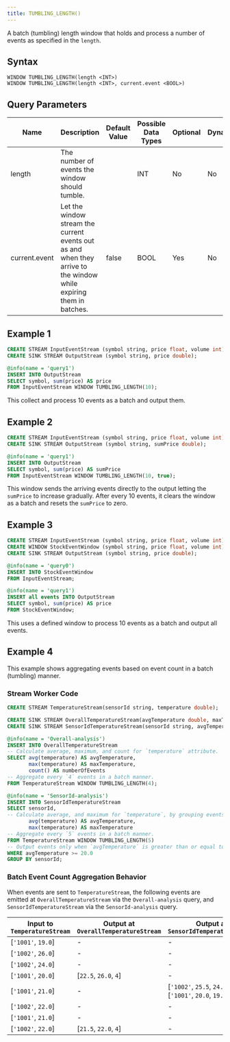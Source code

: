 ```yaml
---
title: TUMBLING_LENGTH()
---
```


A batch (tumbling) length window that holds and process a number of events as specified in the `length`.

## Syntax

    WINDOW TUMBLING_LENGTH(length <INT>)
    WINDOW TUMBLING_LENGTH(length <INT>, current.event <BOOL>)

## Query Parameters

| Name      | Description       | Default Value | Possible Data Types | Optional | Dynamic |
|-----------|---------------------|------------|--------------|----------|---------|
| length        | The number of events the window should tumble.        |      | INT  | No       | No      |
| current.event | Let the window stream the current events out as and when they arrive to the window while expiring them in batches. | false | BOOL    | Yes      | No      |

## Example 1

```sql
CREATE STREAM InputEventStream (symbol string, price float, volume int);
CREATE SINK STREAM OutputStream (symbol string, price double);

@info(name = 'query1')
INSERT INTO OutputStream
SELECT symbol, sum(price) AS price
FROM InputEventStream WINDOW TUMBLING_LENGTH(10);
```

This collect and process 10 events as a batch and output them.

## Example 2

```sql
CREATE STREAM InputEventStream (symbol string, price float, volume int);
CREATE SINK STREAM OutputStream (symbol string, sumPrice double);

@info(name = 'query1')
INSERT INTO OutputStream
SELECT symbol, sum(price) AS sumPrice
FROM InputEventStream WINDOW TUMBLING_LENGTH(10, true);
```

This window sends the arriving events directly to the output letting the `sumPrice` to increase gradually. After every 10 events, it clears the window as a batch and resets the `sumPrice` to zero.

## Example 3

```sql
CREATE STREAM InputEventStream (symbol string, price float, volume int);
CREATE WINDOW StockEventWindow (symbol string, price float, volume int) TUMBLING_LENGTH(10) OUTPUT all events;
CREATE SINK STREAM OutputStream (symbol string, price double);

@info(name = 'query0')
INSERT INTO StockEventWindow
FROM InputEventStream;

@info(name = 'query1')
INSERT all events INTO OutputStream 
SELECT symbol, sum(price) AS price
FROM StockEventWindow;
```

This uses a defined window to process 10 events as a batch and output all events.

## Example 4

This example shows aggregating events based on event count in a batch (tumbling) manner.

### Stream Worker Code

```sql
CREATE STREAM TemperatureStream(sensorId string, temperature double);

CREATE SINK STREAM OverallTemperatureStream(avgTemperature double, maxTemperature double, numberOfEvents long);
CREATE SINK STREAM SensorIdTemperatureStream(sensorId string, avgTemperature double, maxTemperature double);

@info(name = 'Overall-analysis')
INSERT INTO OverallTemperatureStream
-- Calculate average, maximum, and count for `temperature` attribute.
SELECT avg(temperature) AS avgTemperature,
       max(temperature) AS maxTemperature,
       count() AS numberOfEvents
-- Aggregate every `4` events in a batch manner.
FROM TemperatureStream WINDOW TUMBLING_LENGTH(4);

@info(name = 'SensorId-analysis')
INSERT INTO SensorIdTemperatureStream
SELECT sensorId,
-- Calculate average, and maximum for `temperature`, by grouping events by `sensorId`.
       avg(temperature) AS avgTemperature,
       max(temperature) AS maxTemperature
-- Aggregate every `5` events in a batch manner.
FROM TemperatureStream WINDOW TUMBLING_LENGTH(5)
-- Output events only when `avgTemperature` is greater than or equal to `20.0`.
WHERE avgTemperature >= 20.0
GROUP BY sensorId;
```

### Batch Event Count Aggregation Behavior

When events are sent to `TemperatureStream`, the following events are emitted at `OverallTemperatureStream` via the `Overall-analysis` query, and `SensorIdTemperatureStream` via the `SensorId-analysis` query.

| Input to `TemperatureStream` | Output at `OverallTemperatureStream` | Output at `SensorIdTemperatureStream` |
|---|---|---|
| [`'1001'`, `19.0`] | -  | - |
| [`'1002'`, `26.0`] | -  | -|
| [`'1002'`, `24.0`] | -  | -|
| [`'1001'`, `20.0`] | [`22.5`, `26.0`, `4`]  | - |
| [`'1001'`, `21.0`] | - | [`'1002'`, `25.5`, `24.0`], <br/>[`'1001'`, `20.0`, `19.0`] |
| [`'1002'`, `22.0`] | -  | - |
| [`'1001'`, `21.0`] | -  | - |
| [`'1002'`, `22.0`] | [`21.5`, `22.0`, `4`] | - |
